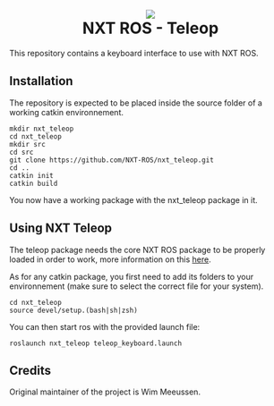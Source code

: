 
<h1 align="center">
<br>
<img src ="https://avatars0.githubusercontent.com/u/32429642?v=4&s=100" />
<br>
NXT ROS - Teleop
<br>
</h1>

This repository contains a keyboard interface to use with NXT ROS.

## Installation

The repository is expected to be placed inside the source folder of a working catkin environnement.

```
mkdir nxt_teleop
cd nxt_teleop
mkdir src
cd src
git clone https://github.com/NXT-ROS/nxt_teleop.git
cd ..
catkin init
catkin build
```

You now have a working package with the nxt_teleop package in it.

## Using NXT Teleop

The teleop package needs the core NXT ROS package to be properly loaded in order to work, more information on this [here](https://github.com/NXT-ROS/nxt).

As for any catkin package, you first need to add its folders to your environnement (make sure to select the correct file for your system).

```
cd nxt_teleop
source devel/setup.(bash|sh|zsh)
```

You can then start ros with the provided launch file:

```
roslaunch nxt_teleop teleop_keyboard.launch
```

## Credits

Original maintainer of the project is Wim Meeussen.